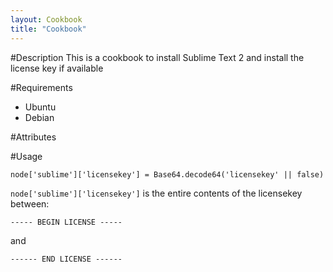 ```yaml
---
layout: Cookbook
title: "Cookbook"
---
```

#Description
This is a cookbook to install Sublime Text 2 and install the license key if available

#Requirements
- Ubuntu
- Debian

#Attributes


#Usage

```node['sublime']['licensekey'] = Base64.decode64('licensekey' || false)```

```node['sublime']['licensekey']``` is the entire contents of the licensekey between:

```----- BEGIN LICENSE -----```

and

```------ END LICENSE ------```